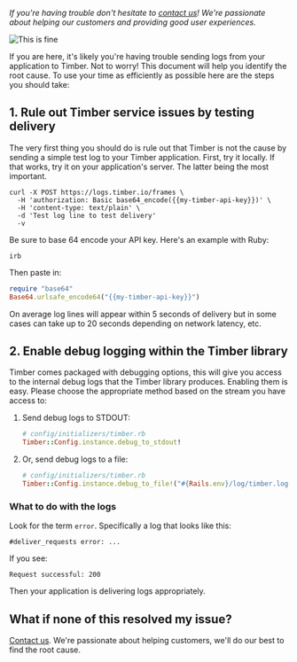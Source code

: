 *If you're having trouble don't hesitate to [contact us](mailto:support@timber.io)! We're passionate about helping our customers and providing good user experiences.*

![This is fine](//images.contentful.com/h6vh38q7qvzk/1R4u3xGgok8KICOAgoIGEI/655e36643ecd5bd28c51aec8762786fc/post-64231-this-is-fine-dog-fire-comic-Im-N7mp.png)

If you are here, it's likely you're having trouble sending logs from your application to Timber. Not to worry! This document will help you identify the root cause. To use your time as efficiently as possible here are the steps you should take:

## 1. Rule out Timber service issues by testing delivery

The very first thing you should do is rule out that Timber is not the cause by sending a simple test log to your Timber application. First, try it locally. If that works, try it on your application's server. The latter being the most important.

```shell
curl -X POST https://logs.timber.io/frames \
  -H 'authorization: Basic base64_encode({{my-timber-api-key}})' \
  -H 'content-type: text/plain' \
  -d 'Test log line to test delivery'
  -v
```

Be sure to base 64 encode your API key. Here's an example with Ruby:

```shell
irb
```

Then paste in:

```ruby
require "base64"
Base64.urlsafe_encode64("{{my-timber-api-key}}")
````

On average log lines will appear within 5 seconds of delivery but in some cases can take up to 20 seconds depending on network latency, etc.


## 2. Enable debug logging within the Timber library

Timber comes packaged with debugging options, this will give you access to the internal debug logs that the Timber library produces. Enabling them is easy. Please choose the appropriate method based on the stream you have access to:

1. Send debug logs to STDOUT:

    ```ruby
    # config/initializers/timber.rb
    Timber::Config.instance.debug_to_stdout!
    ```

2. Or, send debug logs to a file:

    ```ruby
    # config/initializers/timber.rb
    Timber::Config.instance.debug_to_file!("#{Rails.env}/log/timber.log")
    ```

### What to do with the logs

Look for the term `error`. Specifically a log that looks like this:

```
#deliver_requests error: ...
```

If you see:

```
Request successful: 200
```

Then your application is delivering logs appropriately.


## What if none of this resolved my issue?

[Contact us](mailto:support@timber.io). We're passionate about helping customers, we'll do our best to find the root cause.
